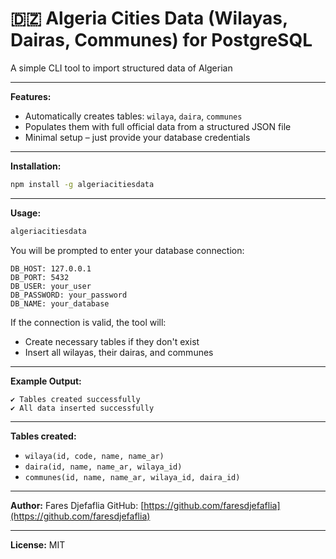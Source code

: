 
# 🇩🇿 Algeria Cities Data (Wilayas, Dairas, Communes) for PostgreSQL

A simple CLI tool to import structured data of Algerian

---

**Features:**

* Automatically creates tables: `wilaya`, `daira`, `communes`
* Populates them with full official data from a structured JSON file
* Minimal setup – just provide your database credentials

---

**Installation:**

```bash
npm install -g algeriacitiesdata
```

---

**Usage:**

```bash
algeriacitiesdata
```

You will be prompted to enter your database connection:

```
DB_HOST: 127.0.0.1
DB_PORT: 5432
DB_USER: your_user
DB_PASSWORD: your_password
DB_NAME: your_database
```

If the connection is valid, the tool will:

* Create necessary tables if they don't exist
* Insert all wilayas, their dairas, and communes

---

**Example Output:**

```
✔ Tables created successfully  
✔ All data inserted successfully
```

---

**Tables created:**

* `wilaya(id, code, name, name_ar)`
* `daira(id, name, name_ar, wilaya_id)`
* `communes(id, name, name_ar, wilaya_id, daira_id)`

---

**Author:**
Fares Djefaflia
GitHub: [https://github.com/faresdjefaflia](https://github.com/faresdjefaflia)

---

**License:**
MIT
